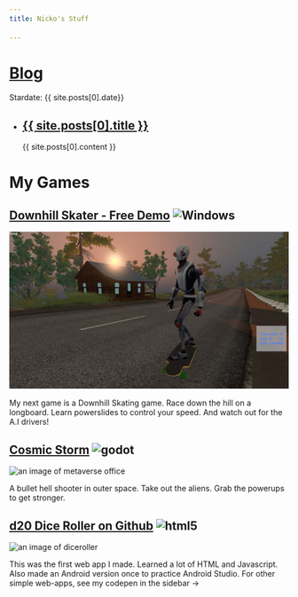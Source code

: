 ```yaml
---
title: Nicko's Stuff

---
```

# [Blog](https://nickogibson.github.io/blog/)
Stardate: {{ site.posts[0].date}} 
<ul>
      <li>
      <h2><a href="{{ site.posts[0].url }}">{{  site.posts[0].title }}</a></h2>  
      {{  site.posts[0].content }}
    </li>
</ul>

# My Games
## [Downhill Skater - Free Demo](https://kudos.itch.io/downhill-skater) ![Windows](https://img.shields.io/badge/Windows-blue?logo=windows)
![An image of downhill skater](/TemplateData/Downhill_Skater_Early.jpg)

My next game is a Downhill Skating game. Race down the hill on a longboard. 
Learn powerslides to control your speed. And watch out for the A.I drivers!

## [Cosmic Storm](https://kudos.itch.io/cosmic-storm) ![godot](https://img.shields.io/badge/Godot%20Engine-478CBF?logo=godotengine&logoColor=fff&style=flat)
![an image of metaverse office](https://img.itch.zone/aW1nLzU3NTM2NzEuanBn/315x250%23c/BSLT%2BX.jpg)

A bullet hell shooter in outer space.   Take out the aliens. Grab the powerups to get stronger.

## [d20 Dice Roller on Github](https://nickogibson.github.io/apps/diceroller.html) ![html5](https://img.shields.io/badge/HTML5-blue?logo=html5)

![an image of diceroller](https://img.itch.zone/aW1nLzI3OTE3NTEucG5n/315x250%23c/i1mMZg.png)

This was the first web app I made. Learned a lot of HTML and Javascript. Also made an Android version once to practice Android Studio.
For other simple web-apps, see my codepen in the sidebar ->  







